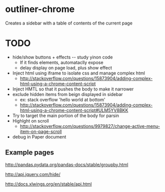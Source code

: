 # outliner-chrome

Creates a sidebar with a table of contents of the current page

# TODO

- hide/show buttons + effects -- study yinon code
    + If it finds elements, automataclly expose
    + delay display on page load, plus show effect
- Inject html using iframe to isolate css and manage complex html 
    + http://stackoverflow.com/questions/15873904/adding-complex-html-using-a-chrome-content-script
- Inject HMTL so that it pushes the body to make it narrower
- exclude hidden items from beign displayed in sidebar
    + ex: stack overflow 'hello world at bottom'
    + http://stackoverflow.com/questions/15873904/adding-complex-html-using-a-chrome-content-script#ULM5YV8BKK
- Try to target the main portion of the body for parsin
- Highlght on scroll
    + http://stackoverflow.com/questions/9979827/change-active-menu-item-on-page-scroll
- debug in Paper document

## Example pages

http://pandas.pydata.org/pandas-docs/stable/groupby.html

http://api.jquery.com/hide/

http://docs.xlwings.org/en/stable/api.html

